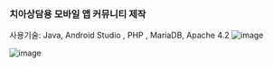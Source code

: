 ### 치아상담용 모바일 앱 커뮤니티 제작 
사용기술: Java, Android Studio , PHP , MariaDB, Apache 4.2 
![image](https://github.com/user-attachments/assets/b5248a00-5a6f-40dc-9b2f-5adfeb79b5e2)

![image](https://github.com/user-attachments/assets/63676cec-4c68-4279-9da1-e36a15a84dcf)

